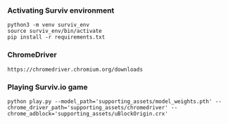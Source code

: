 


### Activating Surviv environment
```
python3 -m venv surviv_env 
source surviv_env/bin/activate
pip install -r requirements.txt 
```

### ChromeDriver

```
https://chromedriver.chromium.org/downloads
```


### Playing Surviv.io game
```
python play.py --model_path='supporting_assets/model_weights.pth' --chrome_driver_path='supporting_assets/chromedriver' --chrome_adblock='supporting_assets/uBlockOrigin.crx'
```